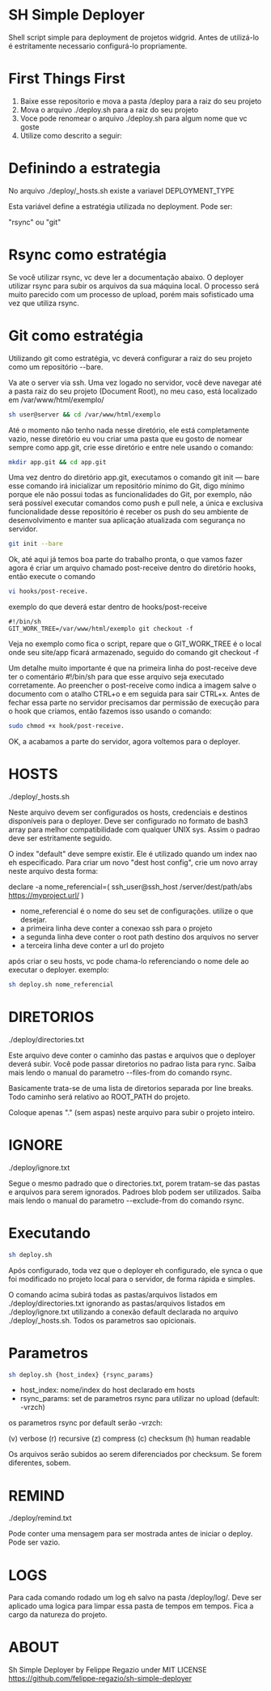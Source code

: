 # SH Simple Deployer

Shell script simple para deployment de projetos widgrid.
Antes de utilizá-lo é estritamente necessario configurá-lo propriamente.

# First Things First

1. Baixe esse repositorio e mova a pasta /deploy para a raiz do seu projeto
2. Mova o arquivo ./deploy.sh para a raiz do seu projeto
3. Voce pode renomear o arquivo ./deploy.sh para algum nome que vc goste
4. Utilize como descrito a seguir:

# Definindo a estrategia

No arquivo ./deploy/\_hosts.sh existe a variavel DEPLOYMENT_TYPE

Esta variável define a estratégia utilizada no deployment. Pode ser:

"rsync" ou "git"

# Rsync como estratégia

Se você utilizar rsync, vc deve ler a documentação abaixo. O deployer utilizar
rsync para subir os arquivos da sua máquina local. O processo será muito parecido
com um processo de upload, porém mais sofisticado uma vez que utiliza rsync.

# Git como estratégia

Utilizando git como estratégia, vc deverá configurar a raiz do seu projeto como
um repositório --bare.

Va ate o server via ssh. Uma vez logado no servidor, você deve navegar até a pasta raiz do seu projeto (Document Root), 
no meu caso, está localizado em /var/www/html/exemplo/

```bash
sh user@server && cd /var/www/html/exemplo
```

Até o momento não tenho nada nesse diretório, ele está completamente vazio, nesse diretório eu vou criar uma pasta que eu gosto de nomear sempre como app.git, crie esse diretório e entre nele usando o comando:

```bash
mkdir app.git && cd app.git
```

Uma vez dentro do diretório app.git, executamos o comando git init — bare esse comando irá inicializar um repositório mínimo do Git, digo mínimo porque ele não possui todas as funcionalidades do Git, por exemplo, não será possível executar comandos como push e pull nele, a única e exclusiva funcionalidade desse repositório é receber os push do seu ambiente de desenvolvimento e manter sua aplicação atualizada com segurança no servidor.

```bash
git init --bare
```

Ok, até aqui já temos boa parte do trabalho pronta, o que vamos fazer agora é criar um arquivo chamado post-receive dentro do diretório hooks, então execute o comando 

```bash
vi hooks/post-receive.
```

exemplo do que deverá estar dentro de hooks/post-receive

```
#!/bin/sh
GIT_WORK_TREE=/var/www/html/exemplo git checkout -f
```

Veja no exemplo como fica o script, repare que o GIT_WORK_TREE é o local onde seu site/app ficará armazenado, seguido do comando git checkout -f

Um detalhe muito importante é que na primeira linha do post-receive deve ter o comentário #!/bin/sh para que esse arquivo seja executado corretamente. Ao preencher o post-receive como indica a imagem salve o documento com o atalho CTRL+o e em seguida para sair CTRL+x.
Antes de fechar essa parte no servidor precisamos dar permissão de execução para o hook que criamos, então fazemos isso usando o comando:

```bash
sudo chmod +x hook/post-receive.
```

OK, a acabamos a parte do servidor, agora voltemos para o deployer.

# HOSTS

./deploy/\_hosts.sh

Neste arquivo devem ser configurados os hosts, credenciais e destinos
disponíveis para o deployer. Deve ser configurado no formato de bash3 array
para melhor compatibilidade com qualquer UNIX sys. Assim o padrao deve ser estritamente
seguido. 

O index "default" deve sempre existir. Ele é utilizado quando um index nao eh especificado.
Para criar um novo "dest host config", crie um novo array neste arquivo desta forma:


declare -a nome_referencial=(
	ssh_user@ssh_host
	/server/dest/path/abs
	https://myproject.url/
)

* nome_referencial é o nome do seu set de configurações. utilize o que desejar.
* a primeira linha deve conter a conexao ssh para o projeto
* a segunda linha deve conter o root path destino dos arquivos no server
* a terceira linha deve conter a url do projeto

após criar o seu hosts, vc pode chama-lo referenciando o nome dele ao executar o deployer.
exemplo: 

```bash
sh deploy.sh nome_referencial
```

# DIRETORIOS

./deploy/directories.txt

Este arquivo deve conter o caminho das pastas e arquivos que o deployer deverá subir.
Você pode passar diretorios no padrao lista para rync. Saiba mais lendo o manual
do parametro --files-from do comando rsync.

Basicamente trata-se de uma lista de diretorios separada por line breaks.
Todo caminho será relativo ao ROOT_PATH do projeto.

Coloque apenas "." (sem aspas) neste arquivo para subir o projeto inteiro.

# IGNORE

./deploy/ignore.txt

Segue o mesmo padrado que o directories.txt, porem tratam-se das pastas e arquivos
para serem ignorados. Padroes blob podem ser utilizados. Saiba mais lendo o manual
do parametro --exclude-from do comando rsync.

# Executando

```bash
sh deploy.sh
```

Após configurado, toda vez que o deployer eh configurado, ele synca o que foi modificado
no projeto local para o servidor, de forma rápida e simples.

O comando acima subirá todas as pastas/arquivos listados em ./deploy/directories.txt
ignorando as pastas/arquivos listados em ./deploy/ignore.txt utilizando a conexão
default declarada no arquivo ./deploy/\_hosts.sh. Todos os parametros sao opicionais.

# Parametros

```bash
sh deploy.sh {host_index} {rsync_params}
```

* host_index:   nome/index do host declarado em hosts
* rsync_params: set de parametros rsync para utilizar no upload (default: -vrzch)

os parametros rsync por default serão -vrzch:

(v) verbose 
(r) recursive
(z) compress 
(c) checksum 
(h) human readable

Os arquivos serão subidos ao serem diferenciados por checksum. Se forem diferentes, sobem.

# REMIND

./deploy/remind.txt

Pode conter uma mensagem para ser mostrada antes de iniciar o deploy. Pode ser vazio.

# LOGS

Para cada comando rodado um log eh salvo na pasta /deploy/log/. Deve ser aplicado uma
logica para limpar essa pasta de tempos em tempos. Fica a cargo da natureza do projeto.

# ABOUT

Sh Simple Deployer by Felippe Regazio under MIT LICENSE
https://github.com/felippe-regazio/sh-simple-deployer